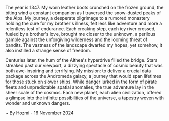 
The year is 1347.  My worn leather boots crunched on the frozen ground, the biting wind a constant companion as I traversed the snow-dusted peaks of the Alps. My journey, a desperate pilgrimage to a rumored monastery holding the cure for my brother's illness, felt less like adventure and more a relentless test of endurance.  Each creaking step, each icy river crossed, fueled by a brother's love, brought me closer to the unknown, a perilous gamble against the unforgiving wilderness and the looming threat of bandits.  The vastness of the landscape dwarfed my hopes, yet somehow, it also instilled a strange sense of freedom.

Centuries later, the hum of the Althea's hyperdrive filled the bridge.  Stars streaked past our viewport, a dizzying spectacle of cosmic beauty that was both awe-inspiring and terrifying.  My mission: to deliver a crucial data package across the Andromeda galaxy, a journey that would span lifetimes for those stuck on slower ships.  While danger lurked in the form of pirate fleets and unpredictable spatial anomalies, the true adventure lay in the sheer scale of the cosmos.  Each new planet, each alien civilization, offered a glimpse into the infinite possibilities of the universe, a tapestry woven with wonder and unknown dangers.

~ By Hozmi - 16 November 2024
